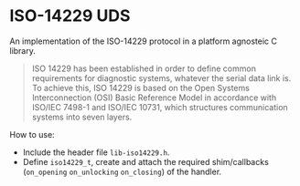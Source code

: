 # ISO-14229 UDS

An implementation of the ISO-14229 protocol in a platform agnosteic C library. 

> ISO 14229 has been established in order to define common requirements for diagnostic systems, whatever the serial data link is.
> To achieve this, ISO 14229 is based on the Open Systems Interconnection (OSI) Basic Reference Model in accordance with ISO/IEC 7498-1 and ISO/IEC 10731,
> which structures communication systems into seven layers.

How to use:
- Include the header file `lib-iso14229.h`.
- Define `iso14229_t`, create and attach the required shim/callbacks (`on_opening` `on_unlocking` `on_closing`) of the handler.
